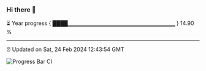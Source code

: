### Hi there 👋

⏳ Year progress { ████▁▁▁▁▁▁▁▁▁▁▁▁▁▁▁▁▁▁▁▁▁▁▁▁▁▁ } 14.90 %

---

⏰ Updated on Sat, 24 Feb 2024 12:43:54 GMT

![Progress Bar CI](https://github.com/IshwaranRudhara/GIT-ACTION/workflows/Progress%20Bar%20CI/badge.svg)
